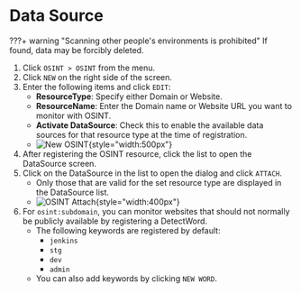 # Data Source

???+ warning "Scanning other people's environments is prohibited"
    If found, data may be forcibly deleted.

1. Click `OSINT > OSINT` from the menu.
2. Click `NEW` on the right side of the screen.
3. Enter the following items and click `EDIT`:
    - **ResourceType**: Specify either Domain or Website.
    - **ResourceName**: Enter the Domain name or Website URL you want to monitor with OSINT.
    - **Activate DataSource**: Check this to enable the available data sources for that resource type at the time of registration.
    - ![New OSINT](/img/osint/osint_new.png){style="width:500px"}
4. After registering the OSINT resource, click the list to open the DataSource screen.
5. Click on the DataSource in the list to open the dialog and click `ATTACH`.
    - Only those that are valid for the set resource type are displayed in the DataSource list.
    - ![OSINT Attach](/img/osint/osint_attach.png){style="width:400px"}
6. For `osint:subdomain`, you can monitor websites that should not normally be publicly available by registering a DetectWord.
    - The following keywords are registered by default:
        - `jenkins`
        - `stg`
        - `dev`
        - `admin`
    - You can also add keywords by clicking `NEW WORD`.
